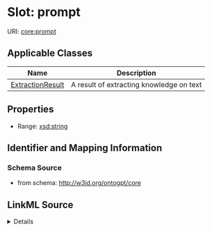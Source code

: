 # Slot: prompt

URI: [core:prompt](http://w3id.org/ontogpt/core/prompt)



<!-- no inheritance hierarchy -->




## Applicable Classes

| Name | Description |
| --- | --- |
[ExtractionResult](ExtractionResult.md) | A result of extracting knowledge on text






## Properties

* Range: [xsd:string](xsd:string)







## Identifier and Mapping Information







### Schema Source


* from schema: http://w3id.org/ontogpt/core




## LinkML Source

<details>
```yaml
name: prompt
from_schema: http://w3id.org/ontogpt/core
rank: 1000
alias: prompt
domain_of:
- ExtractionResult
range: string

```
</details>
